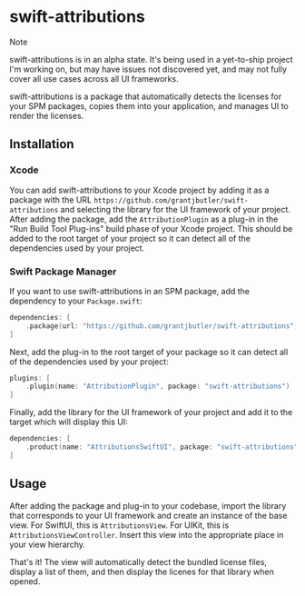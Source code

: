 # swift-attributions

> [!NOTE]
> swift-attributions is in an alpha state. It's being used in a yet-to-ship project I'm working on, but may have issues not discovered yet, and may not fully cover all use cases across all UI frameworks.

swift-attributions is a package that automatically detects the licenses for your SPM packages, copies them into your application, and manages UI to render the licenses.

## Installation

### Xcode

You can add swift-attributions to your Xcode project by adding it as a package with the URL `https://github.com/grantjbutler/swift-attributions` and selecting the library for the UI framework of your project. After adding the package, add the `AttributionPlugin` as a plug-in in the "Run Build Tool Plug-ins" build phase of your Xcode project. This should be added to the root target of your project so it can detect all of the dependencies used by your project. 

### Swift Package Manager

If you want to use swift-attributions in an SPM package, add the dependency to your `Package.swift`:

```swift
dependencies: [
    .package(url: "https://github.com/grantjbutler/swift-attributions", branch: "main")
]
```

Next, add the plug-in to the root target of your package so it can detect all of the dependencies used by your project:

```swift
plugins: [
    .plugin(name: "AttributionPlugin", package: "swift-attributions")
]
```

Finally, add the library for the UI framework of your project and add it to the target which will display this UI:

```swift
dependencies: [
    .product(name: "AttributionsSwiftUI", package: "swift-attributions")
]
```

## Usage

After adding the package and plug-in to your codebase, import the library that corresponds to your UI framework and create an instance of the base view. For SwiftUI, this is `AttributionsView`. For UIKit, this is `AttributionsViewController`. Insert this view into the appropriate place in your view hierarchy.

That's it! The view will automatically detect the bundled license files, display a list of them, and then display the licenes for that library when opened.


